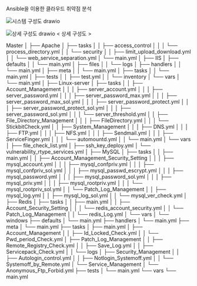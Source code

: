 Ansible을 이용한 클라우드 취약점 분석 

![시스템 구성도 drawio](https://github.com/user-attachments/assets/b7512b0e-1e45-40f3-9dae-61f93f80934b)

![상세 구성도 drawio](https://github.com/user-attachments/assets/658cabcc-9577-4bb6-9fa8-1ae2b3915b26)
< 상세 구성도 >

Master
│
├── Apache
│   ├── tasks
│   │   ├── access_control
│   │   │   └── process_directory.yml
│   │   └── security
│   │       ├── limit_upload_download.yml
│   │       └── web_service_separation.yml
│   └── main.yml
│
├── IIS
│   ├── defaults
│   │   └── main.yml
│   ├── files
│   │   └── logs
│   ├── handlers
│   │   └── main.yml
│   ├── meta
│   │   └── main.yml
│   ├── tasks
│   │   └── main.yml
│   ├── tests
│   │   ├── test.yml
│   │   └── inventory
│   └── vars
│       └── main.yml
│
├── Linux-server
│   ├── tasks
│   │   ├── Account_Management
│   │   │   ├── server_account.yml
│   │   │   ├── server_password.yml
│   │   │   ├── server_password_max.yml
│   │   │   ├── server_password_max_sol.yml
│   │   │   ├── server_password_protect.yml
│   │   │   ├── server_password_protect_sol.yml
│   │   │   ├── server_password_sol.yml
│   │   │   └── server_threshold.yml
│   │   ├── File_Directory_Management
│   │   │   ├── FileDirectory.yml
│   │   │   └── StickbitCheck.yml
│   │   ├── System_Management
│   │   │   ├── DNS.yml
│   │   │   ├── FTP.yml
│   │   │   ├── NFS.yml
│   │   │   ├── Sendmail.yml
│   │   │   ├── ServiceFinger.yml
│   │   │   └── automountd.yml
│   │   └── main.yml
│   └── vars
│       ├── file_check_list.yml
│       ├── ssh_key_deploy.yml
│       └── vulnerability_rtype_services.yml
│
├── MySQL
│   ├── tasks
│   │   ├── main.yml
│   │   ├── Account_Management_Security_Setting
│   │   │   ├── mysql_account.yml
│   │   │   ├── mysql_confpriv.yml
│   │   │   ├── mysql_confpriv_sol.yml
│   │   │   ├── mysql_passwd_escrypt.yml
│   │   │   ├── mysql_password.yml
│   │   │   ├── mysql_password_sol.yml
│   │   │   ├── mysql_priv.yml
│   │   │   ├── mysql_rootpriv.yml
│   │   │   └── mysql_rootpriv_sol.yml
│   │   └── Patch_Log_Management
│   │       ├── mysql_log.yml
│   │       ├── mysql_log_sol.yml
│   │       └── mysql_ver_check.yml
│
├── Redis
│   ├── tasks
│   │   ├── main.yml
│   │   ├── Account_Security_Setting
│   │   │   └── redis_account_security.yml
│   │   └── Patch_Log_Management
│   │       └── redis_Log.yml
│   └── vars
│
└── windows
    ├── defaults
    │   └── main.yml
    ├── handlers
    │   └── main.yml
    ├── meta
    │   └── main.yml
    ├── tasks
    │   ├── main.yml
    │   ├── Account_Management
    │   │   ├── Id_Locked_Check.yml
    │   │   └── Pwd_period_Check.yml
    │   ├── Patch_Log_Management
    │   │   ├── Remote_Registry_Check.yml
    │   │   ├── Save_Log.yml
    │   │   ├── Servicepack_Check.yml
    │   │   └── logs
    │   ├── Security_Management
    │   │   ├── Autologin_control.yml
    │   │   ├── Notlogin_Systemoff.yml
    │   │   └── Systemoff_by_Remote.yml
    │   └── Service_Management
    │       └── Anonymous_Ftp_Forbid.yml
    ├── tests
    │   └── main.yml
    └── vars
        └── main.yml
